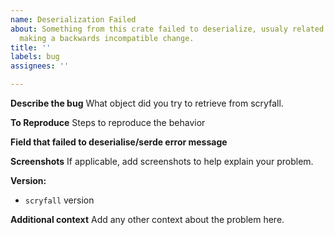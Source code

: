 ```yaml
---
name: Deserialization Failed
about: Something from this crate failed to deserialize, usualy related to scryfall
  making a backwards incompatible change.
title: ''
labels: bug
assignees: ''

---
```


**Describe the bug**
What object did you try to retrieve from scryfall.

**To Reproduce**
Steps to reproduce the behavior

**Field that failed to deserialise/serde error message**


**Screenshots**
If applicable, add screenshots to help explain your problem.

**Version:**
 - `scryfall` version

**Additional context**
Add any other context about the problem here.
